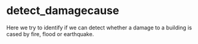 # detect_damagecause
Here we try to identify if we can detect whether a damage to a building is cased by fire, flood or earthquake. 
